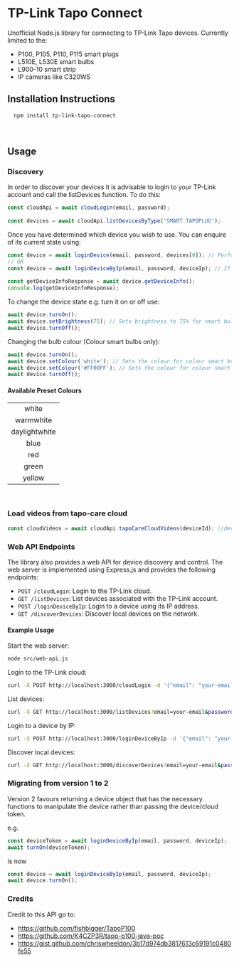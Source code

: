 # TP-Link Tapo Connect

Unofficial Node.js library for connecting to TP-Link Tapo devices. Currently limited to the:
- P100, P105, P110, P115 smart plugs
- L510E, L530E smart bulbs
- L900-10 smart strip
- IP cameras like C320WS

## Installation Instructions

```bash
  npm install tp-link-tapo-connect
```

<br/>

## Usage

### Discovery

In order to discover your devices it is advisable to login to your TP-Link account and call the listDevices function. To do this:

```ts
const cloudApi = await cloudLogin(email, password);
    
const devices = await cloudApi.listDevicesByType('SMART.TAPOPLUG');
```

Once you have determined which device you wish to use. You can enquire of its current state using:

```ts
const device = await loginDevice(email, password, devices[0]); // Performs a mac lookup to determine local IP address
// OR
const device = await loginDeviceByIp(email, password, deviceIp); // If you know your local device IP address
    
const getDeviceInfoResponse = await device.getDeviceInfo();
console.log(getDeviceInfoResponse);
```

To change the device state e.g. turn it on or off use:

```ts
await device.turnOn();
await device.setBrightness(75); // Sets brightness to 75% for smart bulbs only
await device.turnOff();
```

Changing the bulb colour (Colour smart bulbs only):

```ts
await device.turnOn();
await device.setColour('white'); // Sets the colour for colour smart bulbs only
await device.setColour('#FF00FF'); // Sets the colour for colour smart bulbs only using a hex value
await device.turnOff();
```

#### Available Preset Colours

||
| :-: |
| white |
| warmwhite |
| daylightwhite |
| blue |
| red |
| green |
| yellow |

<br/>

### Load videos from tapo-care cloud
```ts
const cloudVideos = await cloudApi.tapoCareCloudVideos(deviceId); //deviceId from listDevicesByType 
```

### Web API Endpoints

The library also provides a web API for device discovery and control. The web server is implemented using Express.js and provides the following endpoints:

- `POST /cloudLogin`: Login to the TP-Link cloud.
- `GET /listDevices`: List devices associated with the TP-Link account.
- `POST /loginDeviceByIp`: Login to a device using its IP address.
- `GET /discoverDevices`: Discover local devices on the network.

#### Example Usage

Start the web server:

```bash
node src/web-api.js
```

Login to the TP-Link cloud:

```bash
curl -X POST http://localhost:3000/cloudLogin -d '{"email": "your-email", "password": "your-password"}'
```

List devices:

```bash
curl -X GET http://localhost:3000/listDevices?email=your-email&password=your-password
```

Login to a device by IP:

```bash
curl -X POST http://localhost:3000/loginDeviceByIp -d '{"email": "your-email", "password": "your-password", "deviceIp": "192.168.0.1"}'
```

Discover local devices:

```bash
curl -X GET http://localhost:3000/discoverDevices?email=your-email&password=your-password
```

### Migrating from version 1 to 2

Version 2 favours returning a device object that has the necessary functions to manipulate the device rather
than passing the device/cloud token.

e.g.
```ts
const deviceToken = await loginDeviceByIp(email, password, deviceIp);
await turnOn(deviceToken);
```
is now
```ts
const device = await loginDeviceByIp(email, password, deviceIp);
await device.turnOn();
```

### Credits

Credit to this API go to:
* https://github.com/fishbigger/TapoP100
* https://github.com/K4CZP3R/tapo-p100-java-poc
* https://gist.github.com/chriswheeldon/3b17d974db3817613c69191c0480fe55
